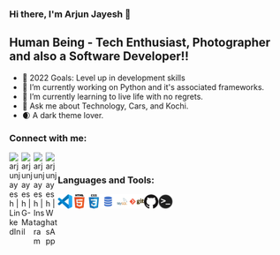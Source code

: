 ### Hi there, I'm Arjun Jayesh 👋

## Human Being - Tech Enthusiast, Photographer and also a Software Developer!!

- 🥅 2022 Goals: Level up in development skills
- 🔭 I’m currently working on Python and it's associated frameworks. 
- 🌱 I’m currently learning to live life with no regrets. 
- 💬 Ask me about Technology, Cars, and Kochi.
- :waxing_crescent_moon: A dark theme lover.

### Connect with me:

[<img align="left" alt="arjunjayesh | LinkedIn" width="22px" src="https://img.icons8.com/color/2x/linkedin.png" />][LinkedIn]
[<img align="left" alt="arjunjayesh | G-Mail" width="22px" src="https://img.icons8.com/color/344/gmail--v1.png" />][G-Mail]
[<img align="left" alt="arjunjayesh | Instagram" width="22px" src="https://img.icons8.com/color/344/instagram-new--v1.png" />][Instagram]
[<img align="left" alt="arjunjayesh | WhatsApp" width="22px" src="https://img.icons8.com/color/2x/whatsapp--v1.png" />][WhatsApp]

<br />

### Languages and Tools:

<img align="left" alt="Visual Studio Code" width="26px" src="https://raw.githubusercontent.com/github/explore/80688e429a7d4ef2fca1e82350fe8e3517d3494d/topics/visual-studio-code/visual-studio-code.png" />
<img align="left" alt="HTML5" width="26px" src="https://raw.githubusercontent.com/github/explore/80688e429a7d4ef2fca1e82350fe8e3517d3494d/topics/html/html.png" />
<img align="left" alt="CSS3" width="26px" src="https://raw.githubusercontent.com/github/explore/80688e429a7d4ef2fca1e82350fe8e3517d3494d/topics/css/css.png" />
<img align="left" alt="SQL" width="26px" src="https://raw.githubusercontent.com/github/explore/80688e429a7d4ef2fca1e82350fe8e3517d3494d/topics/sql/sql.png" />
<img align="left" alt="MySQL" width="26px" src="https://raw.githubusercontent.com/github/explore/80688e429a7d4ef2fca1e82350fe8e3517d3494d/topics/mysql/mysql.png" />
<img align="left" alt="Git" width="26px" src="https://raw.githubusercontent.com/github/explore/80688e429a7d4ef2fca1e82350fe8e3517d3494d/topics/git/git.png" />
<img align="left" alt="GitHub" width="26px" src="https://raw.githubusercontent.com/github/explore/78df643247d429f6cc873026c0622819ad797942/topics/github/github.png" />
<img align="left" alt="Terminal" width="26px" src="https://raw.githubusercontent.com/github/explore/80688e429a7d4ef2fca1e82350fe8e3517d3494d/topics/terminal/terminal.png" />

[LinkedIn]: https://linkedin.com/in/arjunjayesh
[G-Mail]: mailto:9997arjun@gmail.com
[Instagram]: https://www.instagram.com/arjunjayesh97/
[WhatsApp]: https://wa.me/+917012936126
